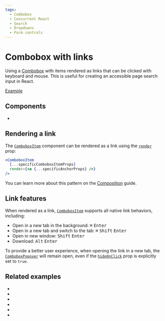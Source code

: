 ```yaml
---
tags:
  - Combobox
  - Concurrent React
  - Search
  - Dropdowns
  - Form controls
---
```


# Combobox with links

<div data-description>

Using a [Combobox](/components/combobox) with items rendered as links that can be clicked with keyboard and mouse. This is useful for creating an accessible page search input in React.

</div>

<div data-tags></div>

<a href="./index.tsx" data-playground>Example</a>

## Components

<div data-cards="components">

- [](/components/combobox)

</div>

## Rendering a link

The [`ComboboxItem`](/reference/combobox-item) component can be rendered as a link using the [`render`](/apis/combobox-item#render) prop:

```jsx "render"
<ComboboxItem
  {...specificComboboxItemProps}
  render={<a {...specificAnchorProps} />}
/>
```

You can learn more about this pattern on the [Composition](/guide/composition) guide.

## Link features

When rendered as a link, [`ComboboxItem`](/reference/combobox-item) supports all native link behaviors, including:

- Open in a new tab in the background: <span class="whitespace-nowrap"><kbd>⌘</kbd> <kbd>Enter</kbd></span>
- Open in a new tab and switch to the tab: <span class="whitespace-nowrap"><kbd>⌘</kbd> <kbd>Shift</kbd> <kbd>Enter</kbd></span>
- Open in new window: <span class="whitespace-nowrap"><kbd>Shift</kbd> <kbd>Enter</kbd></span>
- Download: <span class="whitespace-nowrap"><kbd>Alt</kbd> <kbd>Enter</kbd></span>

<aside data-type="note" title="Hide on click">

To provide a better user experience, when opening the link in a new tab, the [`ComboboxPopover`](/reference/combobox-popover) will remain open, even if the [`hideOnClick`](/reference/combobox-item#hideonclick) prop is explicitly set to `true`.

</aside>

## Related examples

<div data-cards="examples">

- [](/examples/combobox-filtering)
- [](/examples/combobox-filtering-integrated)
- [](/examples/combobox-animated)
- [](/examples/combobox-group)
- [](/examples/combobox-cancel)
- [](/examples/combobox-disclosure)

</div>

